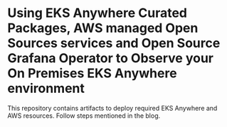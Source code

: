 # Using EKS Anywhere Curated Packages, AWS managed Open Sources services and Open Source Grafana Operator to Observe your On Premises EKS Anywhere environment

This repository contains artifacts to deploy required EKS Anywhere and AWS resources. Follow steps mentioned in the blog.


